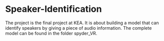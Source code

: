 # Speaker-Identification
The project is the final project at KEA.
It is about building a model that can identify speakers by giving a piece of audio information.
The complete model can be found in the folder spyder_VR. 

